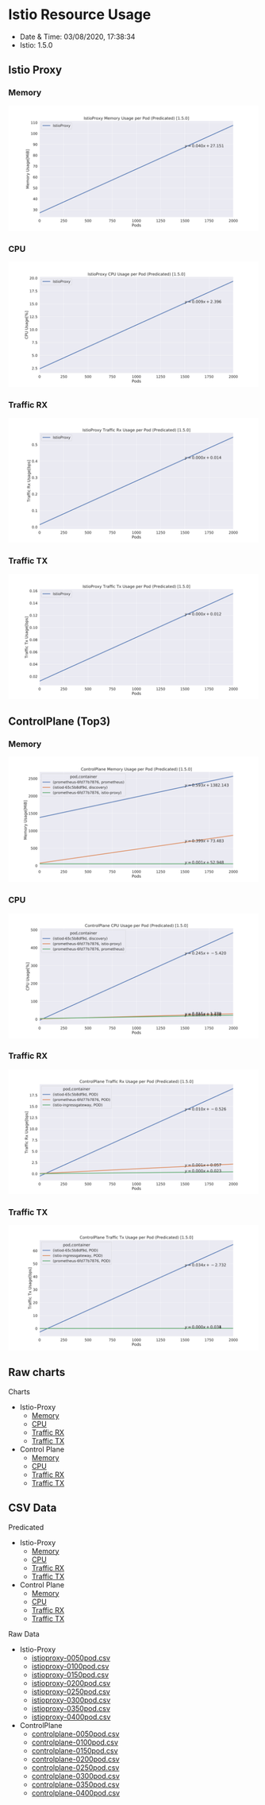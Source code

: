 # Istio Resource Usage

- Date & Time: 03/08/2020, 17:38:34
- Istio: 1.5.0

## Istio Proxy

### Memory

![](./chart_istioproxy_memory_predicated.svg)

### CPU

![](./chart_istioproxy_cpu_predicated.svg)

### Traffic RX

![](./chart_istioproxy_traffic_rx_predicated.svg)

### Traffic TX

![](./chart_istioproxy_traffic_tx_predicated.svg)

## ControlPlane (Top3)

### Memory

![](./chart_controlplane_memory_predicated.svg)

### CPU

![](./chart_controlplane_cpu_predicated.svg)

### Traffic RX

![](./chart_controlplane_traffic_rx_predicated.svg)

### Traffic TX

![](./chart_controlplane_traffic_tx_predicated.svg)

## Raw charts

Charts

- Istio-Proxy
    - [Memory](./chart_istioproxy_memory.svg)
    - [CPU](./chart_istioproxy_cpu.svg)
    - [Traffic RX](./chart_istioproxy_traffic_rx.svg)
    - [Traffic TX](./chart_istioproxy_traffic_tx.svg)
- Control Plane
    - [Memory](./chart_controlplane_memory.svg)
    - [CPU](./chart_controlplane_cpu.svg)
    - [Traffic RX](./chart_controlplane_traffic_rx.svg)
    - [Traffic TX](./chart_controlplane_traffic_tx.svg)

## CSV Data

Predicated

- Istio-Proxy
    - [Memory](./table_istioproxy_memory.csv)
    - [CPU](./table_istioproxy_cpu.csv)
    - [Traffic RX](./table_istioproxy_traffic_rx.csv)
    - [Traffic TX](./table_istioproxy_traffic_tx.csv)
- Control Plane
    - [Memory](./table_controlplane_memory.csv)
    - [CPU](./table_controlplane_cpu.csv)
    - [Traffic RX](./table_controlplane_traffic_rx.csv)
    - [Traffic TX](./table_controlplane_traffic_tx.csv)

Raw Data

- Istio-Proxy
    - [istioproxy-0050pod.csv](istioproxy-0050pod.csv)
    - [istioproxy-0100pod.csv](istioproxy-0100pod.csv)
    - [istioproxy-0150pod.csv](istioproxy-0150pod.csv)
    - [istioproxy-0200pod.csv](istioproxy-0200pod.csv)
    - [istioproxy-0250pod.csv](istioproxy-0250pod.csv)
    - [istioproxy-0300pod.csv](istioproxy-0300pod.csv)
    - [istioproxy-0350pod.csv](istioproxy-0350pod.csv)
    - [istioproxy-0400pod.csv](istioproxy-0400pod.csv)
- ControlPlane
    - [controlplane-0050pod.csv](controlplane-0050pod.csv)
    - [controlplane-0100pod.csv](controlplane-0100pod.csv)
    - [controlplane-0150pod.csv](controlplane-0150pod.csv)
    - [controlplane-0200pod.csv](controlplane-0200pod.csv)
    - [controlplane-0250pod.csv](controlplane-0250pod.csv)
    - [controlplane-0300pod.csv](controlplane-0300pod.csv)
    - [controlplane-0350pod.csv](controlplane-0350pod.csv)
    - [controlplane-0400pod.csv](controlplane-0400pod.csv)
